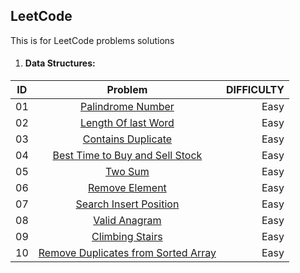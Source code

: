 ## LeetCode
This is for LeetCode problems solutions

1. #### Data Structures:

| ID     | Problem                                                                                                                       | DIFFICULTY  |
| -------|:-----------------------------------------------------------------------------------------------------------------------------:| -----------:|
| 01     | [Palindrome Number](https://github.com/RawanHamza/LeetCode/blob/main/DataStructures/Palindrome%20Number.js)        | Easy        |
| 02     | [Length Of last Word](https://github.com/RawanHamza/LeetCode/blob/main/DataStructures/lengthOfLastWord.js)        | Easy        |
| 03     | [Contains Duplicate](https://github.com/RawanHamza/LeetCode/blob/main/DataStructures/containsDuplicate.js)        | Easy        |
| 04     | [Best Time to Buy and Sell Stock](https://github.com/RawanHamza/LeetCode/blob/main/DataStructures/Best%20TimetoBuyandSellStock.js)        | Easy        |
| 05     | [Two Sum](https://github.com/RawanHamza/LeetCode/blob/main/DataStructures/TwoSum.js)        | Easy        |
| 06     | [Remove Element](https://github.com/RawanHamza/LeetCode/blob/main/DataStructures/removeElement.js)        | Easy        |
| 07     | [Search Insert Position](https://github.com/RawanHamza/LeetCode/tree/main/DataStructures)        | Easy        |
| 08     | [Valid Anagram](https://github.com/RawanHamza/LeetCode/blob/main/DataStructures/ValidAnagram.js)        | Easy        |
| 09     | [Climbing Stairs](https://github.com/RawanHamza/LeetCode/blob/main/DataStructures/ClimbingStairs.js)        | Easy        |
| 10     | [Remove Duplicates from Sorted Array](https://github.com/RawanHamza/LeetCode/blob/main/DataStructures/removeDuplicates.js)        | Easy        |
